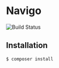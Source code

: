 # Navigo
![Build
Status](https://travis-ci.org/FnK-Lap/Navigo.svg?branch=master)

## Installation

    $ composer install
